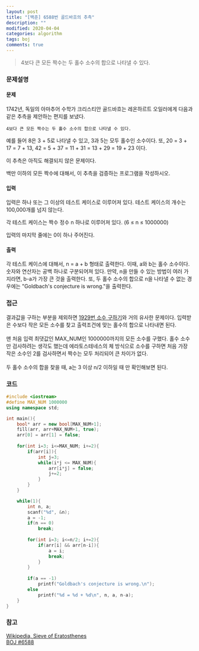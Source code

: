 ```yaml
---
layout: post
title: "[백준] 6588번 골드바흐의 추측"
description: ""
modified: 2020-04-04
categories: algorithm
tags: boj
comments: true
---
```


> 4보다 큰 모든 짝수는 두 홀수 소수의 합으로 나타낼 수 있다.

### 문제설명

#### 문제
1742년, 독일의 아마추어 수학가 크리스티안 골드바흐는 레온하르트 오일러에게 다음과 같은 추측을 제안하는 편지를 보냈다.

```
4보다 큰 모든 짝수는 두 홀수 소수의 합으로 나타낼 수 있다.
```

예를 들어 8은 3 + 5로 나타낼 수 있고, 3과 5는 모두 홀수인 소수이다. 또, 20 = 3 + 17 = 7 + 13, 42 = 5 + 37 = 11 + 31 = 13 + 29 = 19 + 23 이다.

이 추측은 아직도 해결되지 않은 문제이다.

백만 이하의 모든 짝수에 대해서, 이 추측을 검증하는 프로그램을 작성하시오.

#### 입력
입력은 하나 또는 그 이상의 테스트 케이스로 이루어져 있다. 테스트 케이스의 개수는 100,000개를 넘지 않는다.

각 테스트 케이스는 짝수 정수 n 하나로 이루어져 있다. (6 ≤ n ≤ 1000000)

입력의 마지막 줄에는 0이 하나 주어진다.

#### 출력
각 테스트 케이스에 대해서, n = a + b 형태로 출력한다. 이때, a와 b는 홀수 소수이다. 숫자와 연산자는 공백 하나로 구분되어져 있다. 만약, n을 만들 수 있는 방법이 여러 가지라면, b-a가 가장 큰 것을 출력한다. 또, 두 홀수 소수의 합으로 n을 나타낼 수 없는 경우에는 "Goldbach's conjecture is wrong."을 출력한다. 

### 접근
결과값을 구하는 부분을 제외하면 [1929번 소수 구하기](https://ddamddi.github.io/algorithm/2020/04/04/boj-1929/)와 거의 유사한 문제이다. 입력받은 수보다 작은 모든 소수를 찾고 출력조건에 맞는 홀수의 합으로 나타내면 된다.
</br>
</br>
맨 처음 입력 최댓값인 MAX_NUM인 1000000까지의 모든 소수를 구했다. 홀수 소수만 검사하려는 생각도 했는데 에라토스테네스의 체 방식으로 소수를 구하면 처음 가장 작은 소수인 2를 검사하면서 짝수는 모두 처리되어 큰 차이가 없다.
</br>
</br>
두 홀수 소수의 합을 찾을 때, a는 3 이상 n/2 이하일 때 만 확인해보면 된다.


### 코드
```cpp
#include <iostream>
#define MAX_NUM 1000000
using namespace std;

int main(){
	bool* arr = new bool[MAX_NUM+1];
	fill(arr, arr+MAX_NUM+1, true);
	arr[0] = arr[1] = false;
    
    for(int i=3; i<=MAX_NUM; i+=2){
        if(arr[i]){
            int j=3;
            while(i*j <= MAX_NUM){
                arr[i*j] = false;
                j+=2;
            }
        }
    }		  

	while(1){
        int n, a;
		scanf("%d", &n);
		a = -1;
		if(n == 0)
			break;
		
		for(int i=3; i<=n/2; i+=2){
			if(arr[i] && arr[n-i]){
				a = i;
				break;
			}		
		}
		
		if(a == -1)
			printf("Goldbach's conjecture is wrong.\n");
		else
			printf("%d = %d + %d\n", n, a, n-a);
	}
}
```

### 참고
[Wikipedia, Sieve of Eratosthenes](https://en.wikipedia.org/wiki/Sieve_of_Eratosthenes)  
[BOJ #6588](https://www.acmicpc.net/problem/6588)